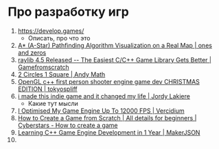 # Про разработку игр
1. https://develop.games/
   - Описать, про что это
2. [A* (A-Star) Pathfinding Algorithm Visualization on a Real Map | ones and zeros](https://www.youtube.com/watch?v=CgW0HPHqFE8)
3. [raylib 4.5 Released -- The Easiest C/C++ Game Library Gets Better | Gamefromscratch](https://www.youtube.com/watch?v=RPjaUf_sdQw)
4. [2 Circles 1 Square | Andy Math](https://www.youtube.com/watch?v=qOOnBTaHG_Q)
5. [OpenGL c++ first person shooter engine game dev CHRISTMAS EDITION | tokyospliff](https://www.youtube.com/watch?v=5JDedA48PoA)
6. [i made this indie game and it changed my life | Jordy Lakiere](https://www.youtube.com/watch?v=bhVNu54_T8s)
   - Какие тут мысли
7. [I Optimised My Game Engine Up To 12000 FPS | Vercidium](https://www.youtube.com/watch?v=40JzyaOYJeY)
8. [How to Create a Game from Scratch | All details for beginners | Cyberstars -  How to create a game](https://www.youtube.com/watch?v=KjBBC07hGjQ)
9. [Learning C++ Game Engine Development in 1 Year | MakerJSON](https://www.youtube.com/watch?v=yp3NG4JvXus)
10. 
